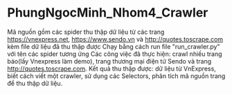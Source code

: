 # PhungNgocMinh_Nhom4_Crawler
Mã nguồn gồm các spider thu thập dữ liệu từ các trang https://vnexpress.net, https://www.sendo.vn và http://quotes.toscrape.com kèm file dữ liệu đã thu thập được
Chạy bằng cách run file "run_crawler.py" với tên các spider tương ứng
Các công việc đã thực hiện: crawl nhiều trang báo(lấy Vnexpress làm demo), trang thương mại điện tử Sendo và trang http://quotes.toscrape.com.
Kết quả thu thập được: dữ liệu từ VnExpress, biết cách viết một crawler, sử dụng các Selectors, phân tích mã nguồn trang để thu thập dữ liệu.
